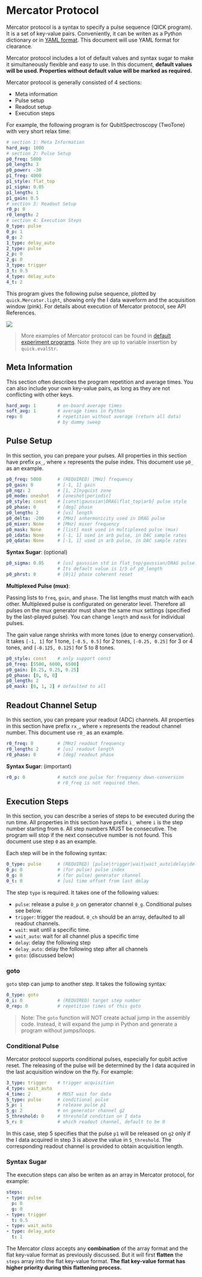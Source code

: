 # Mercator Protocol

Mercator protocol is a syntax to specify a pulse sequence (QICK program). It is a set of key-value pairs. Conveniently, it can be writen as a Python dictionary or in [YAML format](https://en.wikipedia.org/wiki/YAML). This document will use YAML format for clearance.

Mercator protocol includes a lot of default values and syntax sugar to make it simultaneously flexible and easy to use. In this document, **default values will be used. Properties without default value will be marked as required.**

Mercator protocol is generally consisted of 4 sections:

- Meta information
- Pulse setup
- Readout setup
- Execution steps

For example, the following program is for QubitSpectroscopy (TwoTone) with very short relax time:

```yaml
# section 1: Meta Information
hard_avg: 1000
# section 2: Pulse Setup
p0_freq: 5000
p0_length: 3
p0_power: -30
p1_freq: 4000
p1_style: flat_top
p1_sigma: 0.05
p1_length: 1
p1_gain: 0.5
# section 3: Readout Setup
r0_p: 0
r0_length: 2
# section 4: Execution Steps
0_type: pulse
0_p: 1
0_g: 2
1_type: delay_auto
2_type: pulse
2_p: 0
2_g: 0
3_type: trigger
3_t: 0.5
4_type: delay_auto
4_t: 2
```

This program gives the following pulse sequence, plotted by `quick.Mercator.light`, showing only the I data waveform and the acquisition window (pink). For details about execution of Mercator protocol, see API References.

![](../Images/mercator_light.png)

> More examples of Mercator protocol can be found in [default experiment programs](https://github.com/clelandlab/quick/blob/main/quick/constants/experiment.yml). Note they are up to variable insertion by `quick.evalStr`.

## Meta Information

This section often describes the program repetition and average times. You can also include your own key-value pairs, as long as they are not conflicting with other keys.

```yaml
hard_avg: 1        # on-board average times
soft_avg: 1        # average times in Python
rep: 0             # repetition without average (return all data)
                   # by dummy sweep
```

## Pulse Setup

In this section, you can prepare your pulses. All properties in this section have prefix `px_`, where `x` represents the pulse index. This document use `p0_` as an example.

```yaml
p0_freq: 5000      # (REQUIRED) [MHz] frequency
p0_gain: 0         # [-1, 1] gain
p0_nqz: 2          # [1, 2]nyquist zone
p0_mode: oneshot   # [oneshot|periodic]
p0_style: const    # [const|gaussian|DRAG|flat_top|arb] pulse style
p0_phase: 0        # [deg] phase
p0_length: 2       # [us] length
p0_delta: -200     # [MHz] anharmonicity used in DRAG pulse
p0_mixer: None     # [MHz] mixer frequency
p0_mask: None      # [list] mask used in multiplexed pulse (mux)
p0_idata: None     # [-1, 1] used in arb pulse, in DAC sample rates
p0_qdata: None     # [-1, 1] used in arb pulse, in DAC sample rates
```

**Syntax Sugar**: (optional)

```yaml
p0_sigma: 0.05     # [us] gaussian std in flat_top/gaussian/DRAG pulse.
                   # Its default value is 1/5 of p0_length
p0_phrst: 0        # [0|1] phase coherent reset
```

**Multiplexed Pulse (mux)**:

Passing lists to `freq`, `gain`, and `phase`. The list lengths must match with each other. Multiplexed pulse is configurated on generator level. Therefore all pulses on the mux generator must share the same mux settings (specified by the last-played pulse). You can change `length` and `mask` for individual pulses.

The gain value range shrinks with more tones (due to energy conservation). It takes `[-1, 1]` for 1 tone, `[-0.5, 0.5]` for 2 tones, `[-0.25, 0.25]` for 3 or 4 tones, and `[-0.125, 0.125]` for 5 to 8 tones.

```yaml
p0_style: const    # only support const
p0_freq: [5500, 6000, 6500]
p0_gain: [0.25, 0.25, 0.25]
p0_phase: [0, 0, 0]
p0_length: 2
p0_mask: [0, 1, 2] # defaulted to all
```

## Readout Channel Setup

In this section, you can prepare your readout (ADC) channels. All properties in this section have prefix `rx_`, where `x` represents the readout channel number. This document use `r0_` as an example.

```yaml
r0_freq: 0         # [MHz] readout frequency
r0_length: 2       # [us] readout length
r0_phase: 0        # [deg] readout phase
```

**Syntax Sugar**: (important)

```yaml
r0_p: 0            # match one pulse for frequency down-conversion
                   # r0_freq is not required then.
```

## Execution Steps

In this section, you can describe a series of steps to be executed during the run time. All properties in this section have prefix `i_` where `i` is the step number starting from `0`. All step numbers MUST be consecutive. The program will stop if the next consecutive number is not found. This document use step `0` as an example.

Each step will be in the following syntax: 

```yaml
0_type: pulse      # (REQUIRED) [pulse|trigger|wait|wait_auto|delay|delay_auto|goto]
0_p: 0             # (for pulse) pulse index
0_g: 0             # (for pulse) generator channel
0_t: 0             # [us] time offset from last delay
```

The step `type` is required. It takes one of the following values:

- `pulse`: release a pulse `0_p` on generator channel `0_g`. Conditional pulses see below.
- `trigger`: trigger the readout. `0_ch` should be an array, defaulted to all readout channels.
- `wait`: wait until a specific time.
- `wait_auto`: wait for all channel plus a specific time
- `delay`: delay the following step
- `delay_auto`: delay the following step after all channels
- `goto`: (discussed below)

### goto

`goto` step can jump to another step. It takes the following syntax:

```yaml
0_type: goto
0_i: 0             # (REQUIRED) target step number
0_rep: 0           # repetition times of this goto
```

> Note: The `goto` function will NOT create actual jump in the assembly code. Instead, it will expand the jump in Python and generate a program without jumps/loops.

### Conditional Pulse

Mercator protocol supports conditional pulses, especially for qubit active reset. The releasing of the pulse will be determined by the I data acquired in the last acquisition window on the fly. For example:

```yaml
3_type: trigger    # trigger acquisition
4_type: wait_auto
4_time: 2          # MUST wait for data
5_type: pulse      # conditional pulse
5_p: 1             # release pulse p1
5_g: 2             # on generator channel g2
5_threshold: 0     # threshold condition on I data
5_r: 0             # which readout channel, default to be 0
```

In this case, step 5 specifies that the pulse `p1` will be released on `g2` only if the I data acquired in step 3 is above the value in `5_threshold`. The corresponding readout channel is provided to obtain acquisition length.

### Syntax Sugar

The execution steps can also be writen as an array in Mercator protocol, for example:

```yaml
steps:
- type: pulse
  p: 0
  g: 0
- type: trigger
  t: 0.5
- type: wait_auto
- type: delay_auto
  t: 1
```

The Mercator *class* accepts any **combination** of the array format and the flat key-value format as previously discussed. But it will first **flatten** the `steps` array into the flat key-value format. **The flat key-value format has higher priority during this flattening process.**
